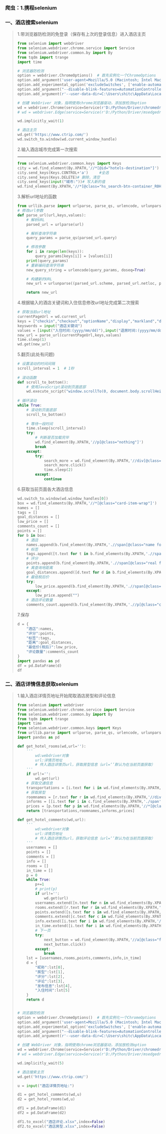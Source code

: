 ### 爬虫：1.携程selenium
### 一、酒店搜索selenium

> 1.带浏览器防检测的免登录（保存有上次的登录信息）进入酒店主页
>
> ```python
> from selenium import webdriver
> from selenium.webdriver.chrome.service import Service
> from selenium.webdriver.common.by import By
> from tqdm import trange
> import time
>
> # 浏览器防检测
> option = webdriver.ChromeOptions()  # 首先实例化一个ChromeOptions
> option.add_argument('user-agent=Mozilla/5.0 (Macintosh; Intel Mac OS X 10_15_7) AppleWebKit/537.36 (KHTML, like Gecko) Chrome/86.0.4240.198 Safari/537.36')
> option.add_experimental_option('excludeSwitches', ['enable-automation'])
> option.add_argument("--disable-blink-features=AutomationControlled")
> option.add_argument(r'--user-data-dir=C:\Users\shitc\AppData\Local\Temp\scoped_dir23344_334734579')
>
> # 创建 WebDriver 对象，指明使用chrome浏览器驱动，添加放检测option
> wd = webdriver.Chrome(service=Service(r'D:/Python/Driver/chromedriver.exe'),options=option)
> # wd = webdriver.Edge(service=Service(r'D:/Python/Driver/msedgedriver.exe'))
>
> wd.implicitly_wait(1)
>
> # 酒店主页
> wd.get('https://www.ctrip.com/')
> wd.switch_to.window(wd.current_window_handle)
>
> ```
>
> 2.输入酒店城市完成第一次搜索
> ***
>
> ```python
> from selenium.webdriver.common.keys import Keys
> city = wd.find_element(By.XPATH,'//*[@id="hotels-destination"]')
> city.send_keys(Keys.CONTROL+'a')     #全选
> city.send_keys(Keys.DELETE)# 删除，清空
> city.send_keys(input("城市:"))# 写入新的值
> wd.find_element(By.XPATH,'//*[@class="hs_search-btn-container_R0HuJ"]').click()
> ```
>
> 3.解析url地址的函数
>
> ```python
> from urllib.parse import urlparse, parse_qs, urlencode, urlunparse  
> # 修改url参数
> def parse_url(url,keys,values):
>     # 解析URL  
>     parsed_url = urlparse(url)  
>
>     # 解析查询字符串  
>     query_params = parse_qs(parsed_url.query)  
>
>     # 修改参数  
>     for i in range(len(keys)):
>         query_params[keys[i]] = [values[i]]
>     print(query_params)
>     # 重新编码查询字符串  
>     new_query_string = urlencode(query_params, doseq=True)  
>
>     # 构建新的URL  
>     new_url = urlunparse((parsed_url.scheme, parsed_url.netloc, parsed_url.path, parsed_url.params, new_query_string, parsed_url.fragment))  
>
>     return new_url 
> ```
>
> 4.根据输入的酒店关键词和入住信息修改url地址完成第二次搜索
>
> ```python
> # 获取当前url地址
> currentPageUrl = wd.current_url
> keys = ["checkin","checkout","optionName","display","markland","directSearch"]
> keyswords = input("酒店关键词")
> values = [input("入住时间:(yyyy/mm/dd)"),input("退房时间:(yyyy/mm/dd)"),keyswords,keyswords,keyswords,(1 if keyswords!="" else 0)]
> new_url = parse_url(currentPageUrl,keys,values)
> time.sleep(1)
> wd.get(new_url)
> ```
>
> 5.翻页(此处有问题)
>
> ```python
> # 设置滚动的时间间隔  
> scroll_interval = 1  # 1秒  
>   
> # 滚动函数  
> def scroll_to_bottom():  
>     # 使用JavaScript滚动到页面底部  
>     wd.execute_script("window.scrollTo(0, document.body.scrollHeight);")  
>   
> # 循环滚动  
> while True:  
>     # 滚动到页面底部  
>     scroll_to_bottom()  
>       
>     # 等待一段时间  
>     time.sleep(scroll_interval)  
>     try:
>         # 判断是否加载完毕
>         wd.find_element(By.XPATH,'//p[@class="nothing"]')
>         break
>     except:
>         try:
>             search_more = wd.find_element(By.XPATH,'//div[@class="btn-box"]')
>             search_more.click()
>             time.sleep(2)
>         except:
>             continue
> ```
>
> 6.获取当前页面各大酒店信息
>
> ```python
> wd.switch_to.window(wd.window_handles[0])
> box = wd.find_elements(By.XPATH,'//*[@class="card-item-wrap"]')
> names = []
> tags = []
> goal_distances = []
> low_price = []
> comments_count = []
> points = []
> for b in box:
>     # 酒店
>     names.append(b.find_element(By.XPATH,'.//span[@class="name font-bold"]').text)
>     # 标签
>     tags.append([t.text for t in b.find_elements(By.XPATH,'.//span[@class="card-tag"]')])
>     # 评分
>     points.append(b.find_element(By.XPATH,'.//span[@class="real font-bold"]').text)
>     # 离查询地距离
>     goal_distances.append([d.text for d in b.find_elements(By.XPATH,'.//span[@class="ads"]')])
>     # 最低税后价
>     try:
>         low_price.append(b.find_element(By.XPATH,'.//span[@class="real-price font-bold"]').text)
>     except:
>         low_price.append("")
>     # 酒店评论数量
>     comments_count.append(b.find_element(By.XPATH,'.//p[@class="count"]').text)
> ```
>
> 7.保存
>
> ```python
> d = {
>     "酒店":names,
>     "评分":points,
>     "标签":tags,
>     "距离":goal_distances,
>     "最低价(税后)":low_price,
>     "评论数量":comments_count
> }
> import pandas as pd 
> df = pd.DataFrame(d)
> df
> ```

### 二、酒店详情信息获取selenium

> 1.输入酒店详情页地址开始爬取酒店房型和评论信息
>
> ```python
> from selenium import webdriver
> from selenium.webdriver.chrome.service import Service
> from selenium.webdriver.common.by import By
> from tqdm import trange
> import time
> from selenium.webdriver.common.keys import Keys
> from urllib.parse import urlparse, parse_qs, urlencode, urlunparse
> import pandas as pd
>
> def get_hotel_rooms(wd,url=''):
>     '''
>         wd:webdriver对象
>         url:详情页地址
>         # 传入酒店详情页url，获取房型信息（url=‘’默认为在当前页面获取）
>     '''
>     if url!='':
>         wd.get(url)
>     # 获取交通信息
>     transportations = [i.text for i in wd.find_elements(By.XPATH,'.//span[@class="item_distance"]')]
>     # 获取房型
>     roomnames = [r.text for r in wd.find_elements(By.XPATH,'//div[@class="roomname"]')]
>     informs = [[i.text for i in c.find_elements(By.XPATH,'./span')] for c in wd.find_elements(By.XPATH,'//*[@class="roompanel-facility-desc"]')]
>     prices = [p.text for p in wd.find_elements(By.XPATH,'//*[@class="price-display price-display-hover"]')]
>     return [transportations,roomnames,informs,prices]
>
> def get_hotel_comments(wd,url):
>     '''
>         wd:webdriver对象
>         url:详情页地址
>         # 传入酒店详情页url，获取评论信息（url=‘’默认为在当前页面获取）
>     '''
>     usernames = []
>     points = []
>     comments = []
>     info = []
>     rooms = []
>     in_time = []
>     p = 0
>     while True:
>         p+=1
>         # print(p)
>         if url!='':
>             wd.get(url)
>         usernames.extend([n.text for n in wd.find_elements(By.XPATH,'//p[@class="name"]')])
>         rooms.extend([r.text for r in wd.find_elements(By.XPATH,'//ul[@class="other"]//li[1]/span')])
>         points.extend([s.text for s in wd.find_elements(By.XPATH,'//div[@class="actions"]//strong')]) # 第一个时总评分
>         comments.extend([c.text for c in wd.find_elements(By.XPATH,'//div[@class="comment"]/p')])
>         info.extend([i.text for i in wd.find_elements(By.XPATH,'//div[@class="reviewDate"]')])
>         in_time.extend([i.text for i in wd.find_elements(By.XPATH,'//ul[@class="other"]//li[2]/span')])
>         # 下一页
>         try:
>             next_button = wd.find_element(By.XPATH,'//a[@class="forward active"]')
>             next_button.click()
>         except:
>             break
>     lst = [usernames,rooms,points,comments,info,in_time]
>     d = {
>         "昵称":lst[0],
>         "房型":lst[1],
>         "评分":lst[2],
>         "评论":lst[3],
>         "发布信息":lst[4],
>         "入住时间":lst[5]
>     }
>     return d
>
>
> # 浏览器防检测
> option = webdriver.ChromeOptions()  # 首先实例化一个ChromeOptions
> option.add_argument('user-agent=Mozilla/5.0 (Macintosh; Intel Mac OS X 10_15_7) AppleWebKit/537.36 (KHTML, like Gecko) Chrome/86.0.4240.198 Safari/537.36')
> option.add_experimental_option('excludeSwitches', ['enable-automation'])
> option.add_argument("--disable-blink-features=AutomationControlled")
> option.add_argument(r'--user-data-dir=C:\Users\shitc\AppData\Local\Temp\scoped_dir23344_334734579')
>
> # 创建 WebDriver 对象，指明使用chrome浏览器驱动，添加放检测option
> wd = webdriver.Chrome(service=Service(r'D:/Python/Driver/chromedriver.exe'),options=option)
> # wd = webdriver.Edge(service=Service(r'D:/Python/Driver/msedgedriver.exe'))
>
> wd.implicitly_wait(5)
>
> # 酒店搜索主页
> wd.get('https://www.ctrip.com/')
>
> u = input("酒店详情页地址:")
>
> d1 = get_hotel_comments(wd,u)
> d2 = get_hotel_rooms(wd,u)
>
> df1 = pd.DataFrame(d1)
> df2 = pd.DataFrame(d2)
>
> df1.to_excel("酒店评论.xlsx",index=False)
> df2.to_excel("酒店房型.xlsx",index=False)
> ```

